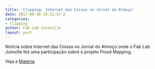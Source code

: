 ```yaml
---
title: 'Clipping: Internet das Coisas no Jornal do Almoço'
date: 2017-09-30 19:31:57 Z
categories:
- Clipping
author: Fab Lab Joinville
layout: post
---
```


Notícia sobre Internet das Coisas no Jornal do Almoço onde o Fab Lab Joinville fez uma participação sobre o projeto Flood Mapping.

Veja a [Matéria](http://g1.globo.com/sc/santa-catarina/jornal-do-almoco/videos/t/edicoes/v/internet-das-coisas-esta-sendo-testado-em-duas-cidades-de-sc/6185151/).
